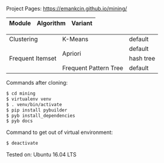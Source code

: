 Project Pages: <https://emankcin.github.io/mining/>

<table>
<thead>
<tr>
<th>Module</th>
<th>Algorithm</th>
<th>Variant</th>
</tr>
</thead>
</table>
<table>
<tr>
<td>Clustering</td>
<td>K-Means</td>
<td>default</td>
</tr>
<tr>
<td rowspan="3">Frequent Itemset</td>
<td rowspan="2">Apriori</td>
<td>default</td>
</tr>
<tr>
<td>hash tree</td>
</tr>
<tr>
<td>Frequent Pattern Tree</td>
<td>default</td>
</tr>
</table>


Commands after cloning:
```sh
$ cd mining
$ virtualenv venv
$ . venv/bin/activate
$ pip install pybuilder
$ pyb install_dependencies
$ pyb docs
```

Command to get out of virtual environment:
```sh
$ deactivate
```

Tested on: Ubuntu 16.04 LTS